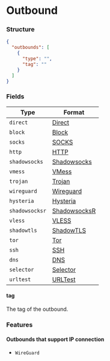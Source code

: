 # Outbound

### Structure

```json
{
  "outbounds": [
    {
      "type": "",
      "tag": ""
    }
  ]
}
```

### Fields

| Type           | Format                         |
|----------------|--------------------------------|
| `direct`       | [Direct](./direct)             |
| `block`        | [Block](./block)               |
| `socks`        | [SOCKS](./socks)               |
| `http`         | [HTTP](./http)                 |
| `shadowsocks`  | [Shadowsocks](./shadowsocks)   |
| `vmess`        | [VMess](./vmess)               |
| `trojan`       | [Trojan](./trojan)             |
| `wireguard`    | [Wireguard](./wireguard)       |
| `hysteria`     | [Hysteria](./hysteria)         |
| `shadowsocksr` | [ShadowsocksR](./shadowsocksr) |
| `vless`        | [VLESS](./vless)               |
| `shadowtls`    | [ShadowTLS](./shadowtls)       |
| `tor`          | [Tor](./tor)                   |
| `ssh`          | [SSH](./ssh)                   |
| `dns`          | [DNS](./dns)                   |
| `selector`     | [Selector](./selector)         |
| `urltest`      | [URLTest](./urltest)           |

#### tag

The tag of the outbound.

### Features

#### Outbounds that support IP connection

* `WireGuard`

